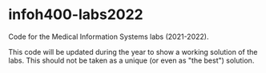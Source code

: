 # infoh400-labs2022

Code for the Medical Information Systems labs (2021-2022).

This code will be updated during the year to show a working solution of the labs. This should not be taken as a unique (or even as "the best") solution.
